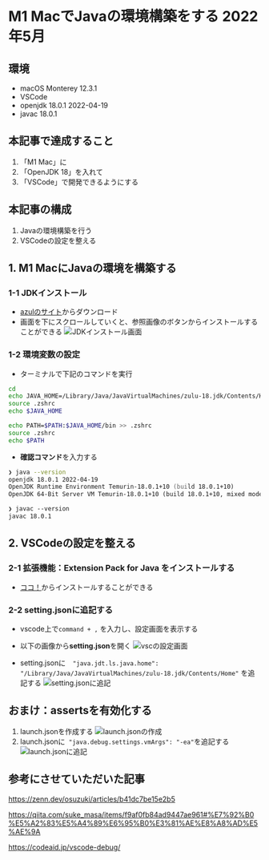 # M1 MacでJavaの環境構築をする 2022年5月

## 環境

- macOS Monterey 12.3.1
- VSCode
- openjdk 18.0.1 2022-04-19
- javac 18.0.1

## 本記事で達成すること

1. 「M1 Mac」に
1. 「OpenJDK 18」を入れて
1. 「VSCode」で開発できるようにする

## 本記事の構成

1. Javaの環境構築を行う
1. VSCodeの設定を整える

## 1. M1 MacにJavaの環境を構築する

### 1-1 JDKインストール

- [azulのサイト](https://www.azul.com/downloads/?os=macos&architecture=arm-64-bit&package=jdk)からダウンロード
- 画面を下にスクロールしていくと、参照画像のボタンからインストールすることができる
![JDKインストール画面](https://www.notion.so/image/https%3A%2F%2Fs3-us-west-2.amazonaws.com%2Fsecure.notion-static.com%2Fff4f941d-e39a-4a5a-91d7-45d6cee60fb7%2FJDK.png?id=3ff0319d-96cf-48ce-a93e-ddd4ec146e4f&table=block&spaceId=746a82b8-e627-4f8e-86d3-12788b947a52&width=2000&userId=67c4617e-b3ef-4dc8-ba24-817a58bd5a2f&cache=v2)

### 1-2 環境変数の設定

- ターミナルで下記のコマンドを実行

```zsh
cd
echo JAVA_HOME=/Library/Java/JavaVirtualMachines/zulu-18.jdk/Contents/Home >> .zshrc
source .zshrc
echo $JAVA_HOME

echo PATH=$PATH:$JAVA_HOME/bin >> .zshrc
source .zshrc
echo $PATH
```

- **確認コマンド**を入力する

```zsh
❯ java --version
openjdk 18.0.1 2022-04-19
OpenJDK Runtime Environment Temurin-18.0.1+10 (build 18.0.1+10)
OpenJDK 64-Bit Server VM Temurin-18.0.1+10 (build 18.0.1+10, mixed mode)

❯ javac --version
javac 18.0.1
```

## 2. VSCodeの設定を整える

### 2-1 拡張機能：Extension Pack for Java をインストールする
- [ココ！](https://marketplace.visualstudio.com/items?itemName=vscjava.vscode-java-pack)からインストールすることができる

### 2-2 setting.jsonに追記する

- vscode上で`command + ,` を入力し、設定画面を表示する
- 以下の画像から**setting.json**を開く
![vscの設定画面](https://www.notion.so/image/https%3A%2F%2Fs3-us-west-2.amazonaws.com%2Fsecure.notion-static.com%2Fe0b98f1f-b13d-45c1-bca8-c15bb65728ce%2Fjava_vsc.png?id=7b78d236-3b5f-4198-9dc1-0906f8ab5fb0&table=block&spaceId=746a82b8-e627-4f8e-86d3-12788b947a52&width=2000&userId=67c4617e-b3ef-4dc8-ba24-817a58bd5a2f&cache=v2)

- setting.jsonに`  "java.jdt.ls.java.home": "/Library/Java/JavaVirtualMachines/zulu-18.jdk/Contents/Home"` を追記する
![setting.jsonに追記](https://www.notion.so/image/https%3A%2F%2Fs3-us-west-2.amazonaws.com%2Fsecure.notion-static.com%2F08a1898f-423e-4c26-ae9c-feb7c9b29950%2Fsettings_json__schoo.png?id=a5eece62-e7d2-4146-b714-2e55fce06f91&table=block&spaceId=746a82b8-e627-4f8e-86d3-12788b947a52&width=2000&userId=67c4617e-b3ef-4dc8-ba24-817a58bd5a2f&cache=v2)

## おまけ：assertsを有効化する

1. launch.jsonを作成する
 ![launch.jsonの作成](https://www.notion.so/image/https%3A%2F%2Fs3-us-west-2.amazonaws.com%2Fsecure.notion-static.com%2F68525302-b457-4229-9441-69f1a7109029%2F92203646-39d4e900-eeb4-11ea-837c-d707b6fde7ba.png?id=7f75b96d-f6bc-4b42-a525-fc86284ab118&table=block&spaceId=746a82b8-e627-4f8e-86d3-12788b947a52&width=2000&userId=67c4617e-b3ef-4dc8-ba24-817a58bd5a2f&cache=v2)
1. launch.jsonに`  "java.debug.settings.vmArgs": "-ea"
`を追記する
![launch.jsonに追記](https://www.notion.so/image/https%3A%2F%2Fs3-us-west-2.amazonaws.com%2Fsecure.notion-static.com%2F942ae02e-7508-4044-b5f4-25a16fcb8084%2Flaunch_json__schoo.png?id=923b7826-30d9-4a21-a5d7-292293efb224&table=block&spaceId=746a82b8-e627-4f8e-86d3-12788b947a52&width=2000&userId=67c4617e-b3ef-4dc8-ba24-817a58bd5a2f&cache=v2)

## 参考にさせていただいた記事

https://zenn.dev/osuzuki/articles/b41dc7be15e2b5

https://qiita.com/suke_masa/items/f9af0fb84ad9447ae961#%E7%92%B0%E5%A2%83%E5%A4%89%E6%95%B0%E3%81%AE%E8%A8%AD%E5%AE%9A

https://codeaid.jp/vscode-debug/


